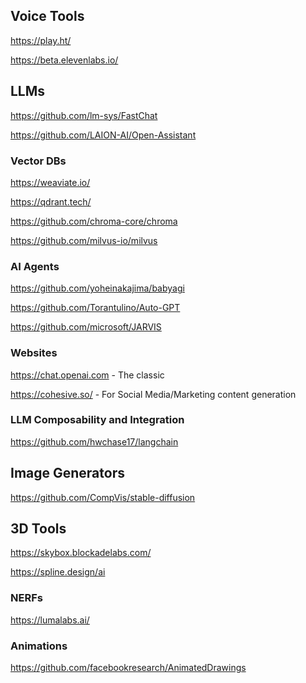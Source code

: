 
## Voice Tools
https://play.ht/

https://beta.elevenlabs.io/

## LLMs

https://github.com/lm-sys/FastChat

https://github.com/LAION-AI/Open-Assistant

### Vector DBs
https://weaviate.io/

https://qdrant.tech/

https://github.com/chroma-core/chroma

https://github.com/milvus-io/milvus

### AI Agents
https://github.com/yoheinakajima/babyagi

https://github.com/Torantulino/Auto-GPT

https://github.com/microsoft/JARVIS

### Websites
https://chat.openai.com - The classic

https://cohesive.so/ - For Social Media/Marketing content generation


### LLM Composability and Integration
https://github.com/hwchase17/langchain

## Image Generators
https://github.com/CompVis/stable-diffusion

## 3D Tools
https://skybox.blockadelabs.com/

https://spline.design/ai

### NERFs
https://lumalabs.ai/

### Animations
https://github.com/facebookresearch/AnimatedDrawings
